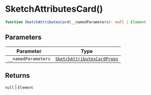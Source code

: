 # SketchAttributesCard()

```ts
function SketchAttributesCard(__namedParameters): null | Element
```

## Parameters

| Parameter | Type |
| ------ | ------ |
| `__namedParameters` | [`SketchAttributesCardProps`](../interfaces/SketchAttributesCardProps.md) |

## Returns

`null` \| `Element`
